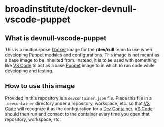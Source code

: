 # broadinstitute/docker-devnull-vscode-puppet

## What is devnull-vscode-puppet

This is a multipurpose [Docker][1] image for the **/dev/null** team to use when developing [Puppet][3] modules and configurations.  This image is not meant as a base image to be inherited from.  Instead, it is to be used with something like [VS Code][2] to act as a base [Puppet][3] image to in which to run code while developing and testing.

## How to use this image

Provided in this repository is a `devcontainer.json` file.  Place this file in a `.devcontainer` directory under a repository, workspace, etc. so that [VS Code][2] will recognize it as the configuration for a [Dev Container](https://code.visualstudio.com/docs/remote/containers).  [VS Code][2] should then run and connect to the container every time you open that repository, workspace, etc.

[1]: https://www.docker.com/ "Docker"
[2]: https://code.visualstudio.com/ "VS Code"
[3]: https://puppet.com/ "Puppet"
